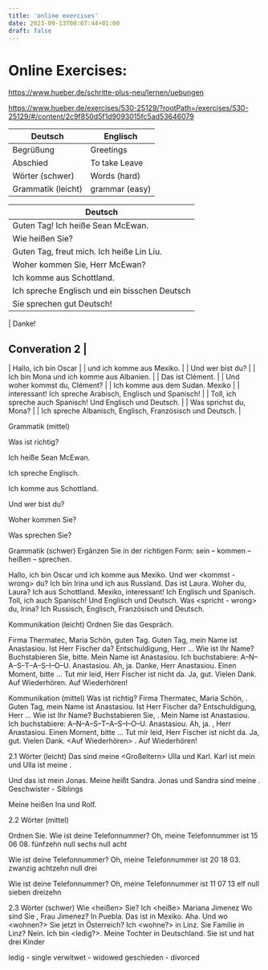 ```yaml
---
title: 'online exercises'
date: 2023-09-13T08:07:44+01:00
draft: false
---
```


# Online Exercises:

https://www.hueber.de/schritte-plus-neu/lernen/uebungen

https://www.hueber.de/exercises/530-25129/?rootPath=/exercises/530-25129/#/content/2c9f850d5f1d9093015fc5ad53646079

| Deutsch            | Englisch       |
| ------------------ | -------------- |
| Begrüßung          | Greetings      |
| Abschied           | To take Leave  |
| Wörter (schwer)    | Words (hard)   |
| Grammatik (leicht) | grammar (easy) |

| Deutsch                                       |
| --------------------------------------------- |
| Guten Tag! Ich heiße Sean McEwan.             |
| Wie heißen Sie?                               |
| Guten Tag, freut mich. Ich heiße Lin Liu.     |
| Woher kommen Sie, Herr McEwan?                |
| Ich komme aus Schottland.                     |
| Ich spreche Englisch und ein bisschen Deutsch |
| Sie sprechen gut Deutsch!                     |

| Danke!

## Converation 2 |

| Hallo, ich bin Oscar |
| und ich komme aus Mexiko. |
| Und wer bist du? |
| Ich bin Mona und ich komme aus Albanien. |
| Das ist Clément. |
| Und woher kommst du, Clément? |
| Ich komme aus dem Sudan. Mexiko |
| interessant! Ich spreche Arabisch, Englisch und Spanisch! |
| Toll, ich spreche auch Spanisch! Und Englisch und Deutsch. |
| Was sprichst du, Mona? |
| Ich spreche Albanisch, Englisch, Französisch und Deutsch. |

Grammatik (mittel)

Was ist richtig?

Ich heiße Sean McEwan.

Ich spreche Englisch.

Ich komme aus Schottland.

Und wer bist du?

Woher kommen Sie?

Was sprechen Sie?

Grammatik (schwer)
Ergänzen Sie in der richtigen Form: sein – kommen – heißen – sprechen.

Hallo, ich bin Oscar und ich komme aus Mexiko. Und wer <kommst - wrong> <bist> du?
Ich bin Irina und ich <komme> aus Russland. Das ist Laura. Woher <kommst> du, Laura?
Ich <komme> aus Schottland. Mexiko, interessant! Ich <spreche> Englisch und Spanisch.
Toll, ich <spreche> auch Spanisch! Und Englisch und Deutsch. Was <spricht - wrong> <sprichst>du, Irina?
Ich <spreche> Russisch, Englisch, Französisch und Deutsch.

Kommunikation (leicht)
Ordnen Sie das Gespräch.

Firma Thermatec, Maria Schön, guten Tag.
Guten Tag, mein Name ist Anastasiou. Ist Herr Fischer da?
Entschuldigung, Herr ... Wie ist Ihr Name? Buchstabieren Sie, bitte.
Mein Name ist Anastasiou. Ich buchstabiere: A–N–A–S–T–A–S–I–O–U. Anastasiou.
Ah, ja. Danke, Herr Anastasiou. Einen Moment, bitte ... Tut mir leid, Herr Fischer ist nicht da.
Ja, gut. Vielen Dank. Auf Wiederhören.
Auf Wiederhören!

Kommunikation (mittel)
Was ist richtig?
Firma Thermatec, Maria Schön, <guten Tag>.
Guten Tag, mein Name ist Anastasiou. Ist Herr Fischer da?
Entschuldigung, Herr ... Wie ist Ihr Name? Buchstabieren Sie, <bitte>.
Mein Name ist Anastasiou. Ich buchstabiere: A–N–A–S–T–A–S–I–O–U. Anastasiou.
Ah, ja. <Danke>, Herr Anastasiou. Einen Moment, bitte ... Tut mir leid, Herr Fischer ist nicht da.
Ja, gut. Vielen Dank. <Auf Wiederhören> .
Auf Wiederhören!

2.1 Wörter (leicht)
Das sind meine <Großeltern> Ulla und Karl. Karl ist mein <Opa> und Ulla ist meine <Oma>.

Und das ist mein <Bruder> Jonas. Meine <Schwester> heißt Sandra. Jonas und Sandra sind meine <Geschwister>.
Geschwister - Siblings

Meine <Eltern> heißen Ina und Rolf.

2.2 Wörter (mittel)

Ordnen Sie.
Wie ist deine Telefonnummer?
Oh, meine Telefonnummer ist 15 06 08.
fünfzehn null sechs null acht

Wie ist deine Telefonnummer?
Oh, meine Telefonnummer ist 20 18 03.
zwanzig achtzehn null drei

Wie ist deine Telefonnummer?
Oh, meine Telefonnummer ist 11 07 13
elf null sieben dreizehn

2.3 Wörter (schwer)
Wie <heißen> Sie?
Ich <heiße> Mariana Jimenez
Wo sind Sie <wohnen-wrong><kommen-wrong>, Frau Jimenez?
In Puebla. Das ist in Mexiko.
Aha. Und wo <wohnen?> Sie jetzt in Österreich?
Ich <wohne?> in Linz.
<haben> Sie Familie in Linz?
Nein. Ich bin <ledig?>. Meine Tochter <liebt> in Deutschland. Sie ist <verheiratet> und hat drei Kinder

ledig - single
verwitwet - widowed
geschieden - divorced
